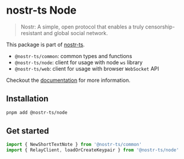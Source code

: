 # nostr-ts Node

> Nostr: A simple, open protocol that enables a truly censorship-resistant and global social network.

This package is part of [nostr-ts](https://github.com/franzos/nostr-ts).

- `@nostr-ts/common`: common types and functions
- `@nostr-ts/node`: client for usage with node `ws` library
- `@nostr-ts/web`: client for usage with browser `WebSocket` API

Checkout the [documentation](https://franzos.github.io/nostr-ts/) for more information.

## Installation

```bash
pnpm add @nostr-ts/node
```

## Get started

```js
import { NewShortTextNote } from '@nostr-ts/common'
import { RelayClient, loadOrCreateKeypair } from '@nostr-ts/node'
```